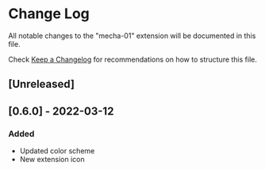 # Change Log

All notable changes to the "mecha-01" extension will be documented in this file.

Check [Keep a Changelog](http://keepachangelog.com/) for recommendations on how to structure this file.

## [Unreleased]

## [0.6.0] - 2022-03-12
### Added
- Updated color scheme
- New extension icon
